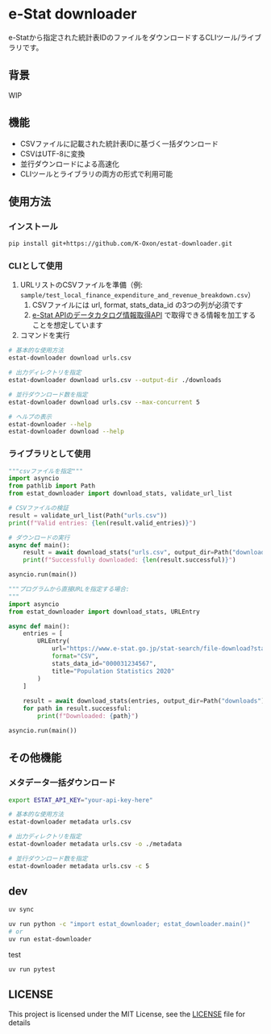 # e-Stat downloader

e-Statから指定された統計表IDのファイルをダウンロードするCLIツール/ライブラリです。

## 背景

WIP

## 機能

- CSVファイルに記載された統計表IDに基づく一括ダウンロード
- CSVはUTF-8に変換
- 並行ダウンロードによる高速化
- CLIツールとライブラリの両方の形式で利用可能

## 使用方法

### インストール

```bash
pip install git+https://github.com/K-Oxon/estat-downloader.git
```

### CLIとして使用

1. URLリストのCSVファイルを準備（例: `sample/test_local_finance_expenditure_and_revenue_breakdown.csv`）
   1. CSVファイルには url, format, stats_data_id の3つの列が必須です
   2. [e-Stat APIのデータカタログ情報取得API](https://www.e-stat.go.jp/api/api-info/e-stat-manual3-0#api_4_7) で取得できる情報を加工することを想定しています
2. コマンドを実行

```bash
# 基本的な使用方法
estat-downloader download urls.csv

# 出力ディレクトリを指定
estat-downloader download urls.csv --output-dir ./downloads

# 並行ダウンロード数を指定
estat-downloader download urls.csv --max-concurrent 5

# ヘルプの表示
estat-downloader --help
estat-downloader download --help
```

### ライブラリとして使用

```python
"""csvファイルを指定"""
import asyncio
from pathlib import Path
from estat_downloader import download_stats, validate_url_list

# CSVファイルの検証
result = validate_url_list(Path("urls.csv"))
print(f"Valid entries: {len(result.valid_entries)}")

# ダウンロードの実行
async def main():
    result = await download_stats("urls.csv", output_dir=Path("downloads"))
    print(f"Successfully downloaded: {len(result.successful)}")

asyncio.run(main())
```

```python
"""プログラムから直接URLを指定する場合:
"""
import asyncio
from estat_downloader import download_stats, URLEntry

async def main():
    entries = [
        URLEntry(
            url="https://www.e-stat.go.jp/stat-search/file-download?statInfId=000031234567",
            format="CSV",
            stats_data_id="000031234567",
            title="Population Statistics 2020"
        )
    ]
    
    result = await download_stats(entries, output_dir=Path("downloads"))
    for path in result.successful:
        print(f"Downloaded: {path}")

asyncio.run(main())
```

## その他機能

### メタデータ一括ダウンロード

```bash
export ESTAT_API_KEY="your-api-key-here"

# 基本的な使用方法
estat-downloader metadata urls.csv

# 出力ディレクトリを指定
estat-downloader metadata urls.csv -o ./metadata

# 並行ダウンロード数を指定
estat-downloader metadata urls.csv -c 5
```

## dev

```bash
uv sync
```

```bash
uv run python -c "import estat_downloader; estat_downloader.main()"
# or
uv run estat-downloader
```

test

```bash
uv run pytest
```

## LICENSE

This project is licensed under the MIT License, see the [LICENSE](/LICENSE) file for details
